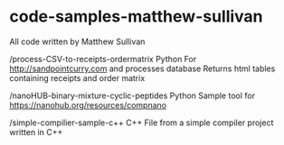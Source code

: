 # code-samples-matthew-sullivan
All code written by Matthew Sullivan

/process-CSV-to-receipts-ordermatrix 
    Python
    For http://sandpointcurry.com and processes database 
    Returns html tables containing receipts and order matrix

/nanoHUB-binary-mixture-cyclic-peptides
    Python
    Sample tool for https://nanohub.org/resources/compnano

/simple-compilier-sample-c++
    C++
    File from a simple compiler project written in C++ 


